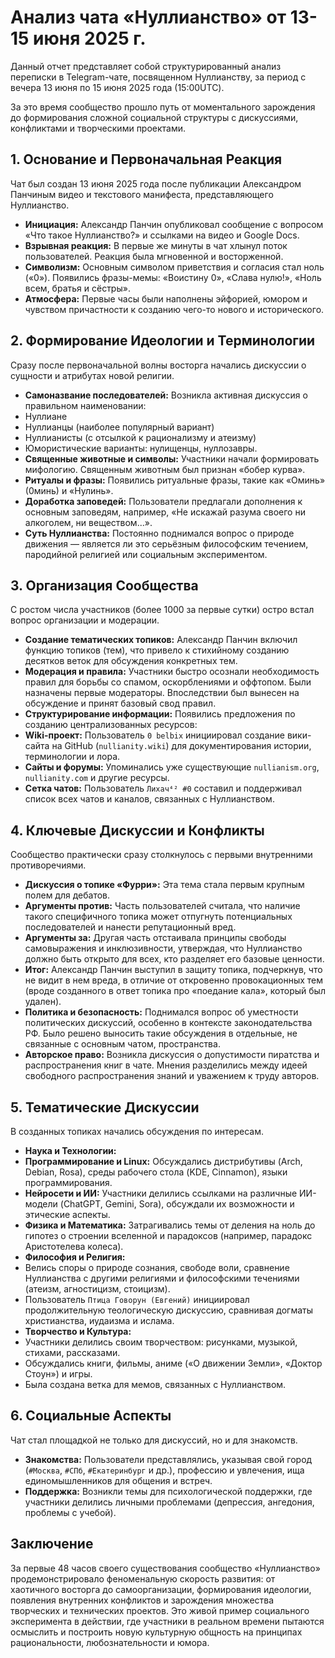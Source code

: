 # Анализ чата «Нуллианство» от 13-15 июня 2025 г.

Данный отчет представляет собой структурированный анализ переписки в Telegram-чате, посвященном Нуллианству, за период с вечера 13 июня по 15 июня 2025 года (15:00UTC).

За это время сообщество прошло путь от моментального зарождения до формирования сложной социальной структуры с дискуссиями, конфликтами и творческими проектами.

## 1. Основание и Первоначальная Реакция

Чат был создан 13 июня 2025 года после публикации Александром Панчиным видео и текстового манифеста, представляющего Нуллианство.

*   **Инициация:** Александр Панчин опубликовал сообщение с вопросом «Что такое Нуллианство?» и ссылками на видео и Google Docs.
*   **Взрывная реакция:** В первые же минуты в чат хлынул поток пользователей. Реакция была мгновенной и восторженной.
*   **Символизм:** Основным символом приветствия и согласия стал ноль («0»). Появились фразы-мемы: «Воистину 0», «Слава нулю!», «Ноль всем, братья и сёстры».
*   **Атмосфера:** Первые часы были наполнены эйфорией, юмором и чувством причастности к созданию чего-то нового и исторического.

## 2. Формирование Идеологии и Терминологии

Сразу после первоначальной волны восторга начались дискуссии о сущности и атрибутах новой религии.

*   **Самоназвание последователей:** Возникла активная дискуссия о правильном наименовании:
  *   Нуллиане
  *   Нуллианцы (наиболее популярный вариант)
  *   Нуллианисты (с отсылкой к рационализму и атеизму)
  *   Юмористические варианты: нулищенцы, нуллозавры.
*   **Священные животные и символы:** Участники начали формировать мифологию. Священным животным был признан «бобер курва».
*   **Ритуалы и фразы:** Появились ритуальные фразы, такие как «Оминь» (0минь) и «Нулинь».
*   **Доработка заповедей:** Пользователи предлагали дополнения к основным заповедям, например, «Не искажай разума своего ни алкоголем, ни веществом...».
*   **Суть Нуллианства:** Постоянно поднимался вопрос о природе движения — является ли это серьёзным философским течением, пародийной религией или социальным экспериментом.

## 3. Организация Сообщества

С ростом числа участников (более 1000 за первые сутки) остро встал вопрос организации и модерации.

*   **Создание тематических топиков:** Александр Панчин включил функцию топиков (тем), что привело к стихийному созданию десятков веток для обсуждения конкретных тем.
*   **Модерация и правила:** Участники быстро осознали необходимость правил для борьбы со спамом, оскорблениями и оффтопом. Были назначены первые модераторы. Впоследствии был вынесен на обсуждение и принят базовый свод правил.
*   **Структурирование информации:** Появились предложения по созданию централизованных ресурсов:
  *   **Wiki-проект:** Пользователь `0 belbix` инициировал создание вики-сайта на GitHub (`nullianity.wiki`) для документирования истории, терминологии и лора.
  *   **Сайты и форумы:** Упоминались уже существующие `nullianism.org`, `nullianity.com` и другие ресурсы.
  *   **Сетка чатов:** Пользователь `Лихач⁴² #0` составил и поддерживал список всех чатов и каналов, связанных с Нуллианством.

## 4. Ключевые Дискуссии и Конфликты

Сообщество практически сразу столкнулось с первыми внутренними противоречиями.

*   **Дискуссия о топике «Фурри»:** Эта тема стала первым крупным полем для дебатов.
  *   **Аргументы против:** Часть пользователей считала, что наличие такого специфичного топика может отпугнуть потенциальных последователей и нанести репутационный вред.
  *   **Аргументы за:** Другая часть отстаивала принципы свободы самовыражения и инклюзивности, утверждая, что Нуллианство должно быть открыто для всех, кто разделяет его базовые ценности.
  *   **Итог:** Александр Панчин выступил в защиту топика, подчеркнув, что не видит в нем вреда, в отличие от откровенно провокационных тем (вроде созданного в ответ топика про «поедание кала», который был удален).
*   **Политика и безопасность:** Поднимался вопрос об уместности политических дискуссий, особенно в контексте законодательства РФ. Было решено выносить такие обсуждения в отдельные, не связанные с основным чатом, пространства.
*   **Авторское право:** Возникла дискуссия о допустимости пиратства и распространения книг в чате. Мнения разделились между идеей свободного распространения знаний и уважением к труду авторов.

## 5. Тематические Дискуссии

В созданных топиках начались обсуждения по интересам.

*   **Наука и Технологии:**
  *   **Программирование и Linux:** Обсуждались дистрибутивы (Arch, Debian, Rosa), среды рабочего стола (KDE, Cinnamon), языки программирования.
  *   **Нейросети и ИИ:** Участники делились ссылками на различные ИИ-модели (ChatGPT, Gemini, Sora), обсуждали их возможности и этические аспекты.
  *   **Физика и Математика:** Затрагивались темы от деления на ноль до гипотез о строении вселенной и парадоксов (например, парадокс Аристотелева колеса).
*   **Философия и Религия:**
  *   Велись споры о природе сознания, свободе воли, сравнение Нуллианства с другими религиями и философскими течениями (атеизм, агностицизм, стоицизм).
  *   Пользователь `Птица Говорун (Евгений)` инициировал продолжительную теологическую дискуссию, сравнивая догматы христианства, иудаизма и ислама.
*   **Творчество и Культура:**
  *   Участники делились своим творчеством: рисунками, музыкой, стихами, рассказами.
  *   Обсуждались книги, фильмы, аниме («О движении Земли», «Доктор Стоун») и игры.
  *   Была создана ветка для мемов, связанных с Нуллианством.

## 6. Социальные Аспекты

Чат стал площадкой не только для дискуссий, но и для знакомств.

*   **Знакомства:** Пользователи представлялись, указывая свой город (`#Москва`, `#СПб`, `#Екатеринбург` и др.), профессию и увлечения, ища единомышленников для общения и встреч.
*   **Поддержка:** Возникли темы для психологической поддержки, где участники делились личными проблемами (депрессия, ангедония, проблемы с учебой).

## Заключение

За первые 48 часов своего существования сообщество «Нуллианство» продемонстрировало феноменальную скорость развития: от хаотичного восторга до самоорганизации, формирования идеологии, появления внутренних конфликтов и зарождения множества творческих и технических проектов. Это живой пример социального эксперимента в действии, где участники в реальном времени пытаются осмыслить и построить новую культурную общность на принципах рациональности, любознательности и юмора.
